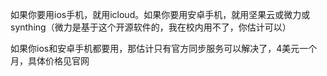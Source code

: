 
如果你要用ios手机，就用icloud。如果你要用安卓手机，就用坚果云或微力或synthing（微力是基于这个开源软件的，我在校内用不了，你估计可以）  

如果你ios和安卓手机都要用，那估计只有官方同步服务可以解决了，4美元一个月，具体价格见官网